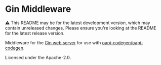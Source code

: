 # Gin Middleware

⚠️ This README may be for the latest development version, which may contain unreleased changes. Please ensure you're looking at the README for the latest release version.

Middleware for the [Gin web server](https://github.com/gin-gonic/gin) for use with [oapi-codegen/oapi-codegen](https://github.com/oapi-codegen/oapi-codegen).

Licensed under the Apache-2.0.
